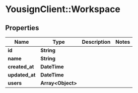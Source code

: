 # YousignClient::Workspace

## Properties
Name | Type | Description | Notes
------------ | ------------- | ------------- | -------------
**id** | **String** |  | 
**name** | **String** |  | 
**created_at** | **DateTime** |  | 
**updated_at** | **DateTime** |  | 
**users** | **Array&lt;Object&gt;** |  | 


